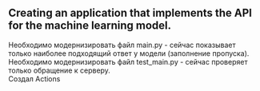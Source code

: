 ## Creating an application that implements the API for the machine learning model.   
Необходимо модернизировать файл main.py - сейчас показывает только наиболее подходящий ответ у модели (заполнение пропуска).   
Необходимо модернизировать файл test_main.py - сейчас проверяет только обращение к серверу.   
Создал Actions